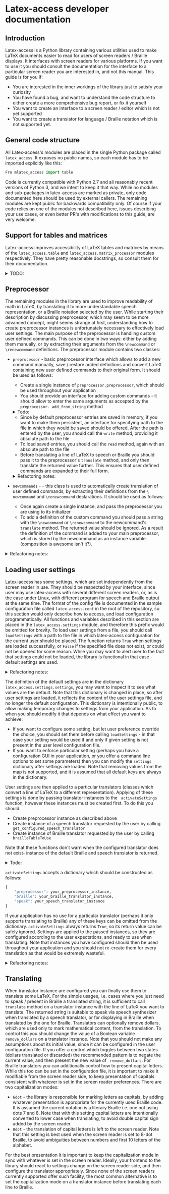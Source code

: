 # Latex-access developer documentation

## Introduction
Latex-access is a Python library containing various utilities used to make LaTeX documents easier to read for users of screen readers / Braille displays.
It interfaces with screen readers for various platforms.
If you want to use it you should consult the documentation for the interface to a particular screen reader you are interested in, and not this manual.
This guide is for you if:

* You are interested in the inner workings of the library just to satisfy your curiosity
* You have found a bug, and want to understand the code structure to either create a more comprehensive bug report, or fix it yourself
* You want to create an interface to a screen reader / editor which is not yet supported
* You want to create a translator for language / Braille notation which is not supported yet.


## General code structure
All Latex-access's modules are placed in the single Python package called `latex_access`.
It exposes no public names, so each module has to be imported explicitly like this:

```python
Fro mlatex_access import table
```
Code is currently compatible with Python 2.7 and all reasonably recent versions of Python 3, and we intent to keep it that way.
While no modules and sub-packages in latex-access are marked as private, only code documented here should be used by external callers.
The remaining modules are kept public for backwards compatibility only.
Of course if your code relies on one of the modules not described here, issues describing your use cases, or even better PR's with modifications to this guide, are very welcome.

## Support for tables and matrices

Latex-access improves accessibility of LaTeX tables and matrices by means of the `latex_access.table` and `latex_access.matrix_processor` modules respectively.
They have pretty reasonable docstrings, so consult them for their documentation.
<details>
  <summary> TODO: </summary>
    describe them anyway to keep everything in one place.
</details>

## Preprocessor
The remaining modules in the library are used to improve readability of math in LaTeX, by translating it to more understandable speech representation, or a Braille notation selected by the user.
While starting their description by discussing preprocessor, which may seem to be more advanced concept, might seems strange at first, understanding how to create preprocessor instances is unfortunately necessary to effectively load user settings.
The main purpose of the preprocessor is handling custom user defined commands.
This can be done in two ways: either by adding them manually, or by extracting their arguments from the `\newcommand` or `\renewcommand` definitions.
The preprocessor module contains two classes:
* `preprocessor` - basic preprocessor interface which allows to add a new command manually, save / restore added definitions and convert LaTeX containing new user defined commands to their original form.
It should be used as follows:
    * Create a single instance of `preprocessor.preprocessor`, which should be used throughout your application
    * You should provide an interface for adding custom commands - it should allow to enter the same arguments as accepted by the `preprocessor. add_from_string` method
    <details>
      <summary> Todo: </summary>
        document them!
    </details>

    * Since by default preprocessor entries are saved in memory, if  you want to make them persistent, an interface for specifying path to the file in which they would be saved should be offered. After the path is entered by the user, you should call the `write` method, providing it absolute path to the file
    * To load saved entries, you should call the `read` method, again with an absolute path to the file
    * Before translating a line of LaTeX to speech or Braille you should pass it to the preprocessor's `translate` method, and only then translate the returned value further.
    This ensures that user defined commands are expanded to their full form.

    <details>
      <summary> Refactoring notes: </summary>
      <ul>
        <li> Preprocessor has an <code>add</code> method which appears to be unused. Confirm and remove it.</li>
        <li> If translator would ever be divided to interface and a base implementation preprocessor's initializer should be removed, and it should inherit from the basic interface (it has no need for methods for translating text, visual formatting commands etc.).</li>
      </ul>
    </details>

* `newcommands` - - this class is used to automatically create translation of user defined commands, by extracting their definitions from the `\
newcommand` and `\renewcommand` declarations.
It should be used as follows:
    * Once again create a single instance, and pass the preprocessor you are using to its initializer
    * To add a definition of the custom command you should pass a string with the `\newcommand` or `\renewcommand` to the newcommand's `translate` method. The returned value should be ignored. As a result the definition of the command is added to your main preprocessor, which is stored by the newcommand as an instance variable. (composition is awesome isn't it?). 
<details>
  <summary> Refactoring notes: </summary>
    As above newcommands should inherit from the translator's interface, not from the implementation, since mapping of all translating methods is removed in the initializer anyway.
</details>

## Loading user settings

Latex-access has some settings, which are set independently from the screen reader in use.
They should be respected by your interface, since user may use latex-access with several different screen readers, or, as is the case under Linux, with different program for speech and Braille output at the same time.
The format of the config file is documented in the sample configuration file called `latex-access.conf` in the root of the repository, so this section would only describe how to access, and load configuration programmatically.
All functions and variables described in this section are placed in the `latex_access.settings` module, and therefore this prefix would be omitted for brevity.
To load user settings from a  file, you should call `loadSettings` with a path to the file in which latex-access configuration for the current user should be placed.
The function returns `True` when settings are loaded successfully, or `False` if the specified file does not exist, or could not be opened for some reason.
While you may want to alert user to the fact that settings could not be loaded, the library is functional in that case - default settings are used.

<details>

  <summary> Refactoring notes: </summary>
  
  * When loading settings empty lines are ignored only for file with LF (Unix line endings) - this should be fixed.
  * When adding  settings values to the dictionary the values are converted to lower  case, and everything after the first space is ignored. This is problematic for file names on case-sensitive file systems, and for file paths containing spaces.
</details>

The definition of the default settings are in the dictionary `latex_access.settings.settings`, you may want to inspect it to see what values are the default.
Note that this dictionary is changed in place, so after user settings are loaded, it reflects the content of the user settings file, and no longer the default configuration.
This dictionary is intentionally public, to allow making temporary changes to settings from your application.
As to when you should modify it that depends on what effect you want to achieve:
* If you want to configure some setting, but let user preference override the choice, you should set them before calling `loadSettings` - in that case your setting would be used if and only if given setting is not present in the user level configuration file.
* If you want to enforce particular setting (perhaps you have a configuration GUI in your application, or you offer a command line options to set some parameters) then you can modify the `settings` dictionary after settings are loaded. Note that removing values from the map is not supported, and it is assumed that all default keys are always in the dictionary.

User settings are then applied to a particular translators (classes which convert a line of LaTeX to a different representation).
Applying of these settings is done by passing translator instances to the ` activateSettings` function, however these instances must be created first.
To do this you should:
* Create preprocessor instance as described above
* Create instance of a speech translator requested by the user by calling ` get_configured_speech_translator`
* Create instance of Braille translator requested by the user by calling ` brailleTableToUse`

Note that these functions don't warn when the configured translator does not exist- instance of the default Braille and speech translator  is returned.

<details>
<summary> Todo:</summary>
In future they probably should write a warning to a logger - raising exception in that case seems too drastic.
</details>

`activateSettings` accepts a dictionary which should be constructed as follows:
```python
{
    "preprocessor": your_preprocessor_instance,
    "braille": your_braille_translator_instance,
    "speak": your_speech_translator_instance
}
```
If your application has no use for a particular translator (perhaps it only supports translating to Braille) any of these keys can be omitted from the dictionary.
`activateSettings` always returns `True`, so its return value can be safely ignored.
Settings are applied to the passed instances, so they are configured according to the user expectations, and ready to use when translating.
Note that instances you have configured should then be used throughout your  application and you should not re-create them for every translation as that would be extremely wasteful.

<details>
<summary> Refactoring notes: </summary>

This process is way too complicated.
Ideally we would just have a `Settings` class which accepts path to the file name, and can return all configured instances when requested.
It may eventually allow to overwrite some settings (that seems to be required by the BRLTTY table, which allows to specify  Braille translator from the CLI) and pass different preprocessor instance )I'm not sure if re-using preprocessor created earlier should be a supported use case or not).
It should also maintain list of default settings, so that we would not have to repeat the default values for speech and Braille translator in the code.
An alternative, though not mutually exclusive to the above, idea would be to place responsibility for loading settings to a translator base classes, by creating base `SpeechTranslator` and `BrailleTranslator` classes, and adding to them a  method like `configure_from_user_settings` (obviously preprocessor should be threated similarly).
</details>

## Translating
When translator instance are configured you  can finally use them to translate some LaTeX.
For the simple usages, i.e. cases where you just need to speak / present in Braille a translated string, it is sufficient to call `translate` method on a translator instance with the line of LaTeX you want to translate.
The returned string is suitable to speak via speech synthesizer when translated by a speech translator, or for displaying in Braille when translated by the one for Braille.
Translators can optionally remove dollars, which are used only to mark mathematical content, from the translation.
To control this you should change the value of a Boolean variable  ` remove_dollars` on a translator instance.
Note that you should not make any assumptions about its initial value, since it can be configured in the user configuration file.
If you offer a control which toggles between two states (dollars translated or discarded) the recommended pattern is to negate the current value, and then present the new value of ` remove_dollars`.
For Braille translators you can additionally control how to present capital letters.
While this too can be set in the configuration file, it is important to make it modifiable from the screen reader side, to keep presentation of capitals consistent with whatever is set in the screen reader preferences.
There are two capitalization modes:
* `6dot` - the library is responsible for marking letters as capitals, by adding whatever presentation is appropriate for the currently used Braille code. It is assumed the current notation is a literary Braille i.e. one not using dots 7 and 8. Note that with this setting capital letters are intentionally converted to lower case when translating, to avoid double capital sign added by the screen reader.
* `8dot` - the translation of capital letters is left to the screen reader. Note that this setting is best used when the screen reader is set to 8-dot Braille, to avoid ambiguities between numbers and first 10 letters of the alphabet.

For the best presentation it is important to keep the capitalization mode in sync with whatever is set in the screen reader.
Ideally, your frontend to the library should react to settings change on the screen reader side, and then configure the translator appropriately.
Since none of the screen readers currently supported offer such facility, the most common alternative is to set the capitalization mode on a translator instance before translating each line to Braille.
